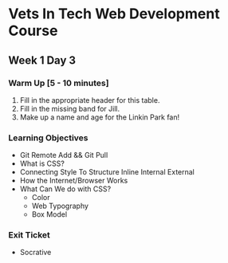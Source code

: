 # Vets In Tech Web Development Course

## Week 1 Day 3

### Warm Up [5 - 10 minutes]

1. Fill in the appropriate header for this table.
2. Fill in the missing band for Jill.
3. Make up a name and age for the Linkin Park fan!

### Learning Objectives

- Git Remote Add && Git Pull
- What is CSS?
- Connecting Style To Structure
    Inline
    Internal
    External
- How the Internet/Browser Works
- What Can We do with CSS?
  - Color
  - Web Typography
  - Box Model

### Exit Ticket
  
- Socrative
